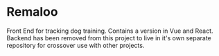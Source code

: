 # Remaloo

Front End for tracking dog training.
Contains a version in Vue and React.
Backend has been removed from this project to live in it's own separate repository for crossover use with other projects.